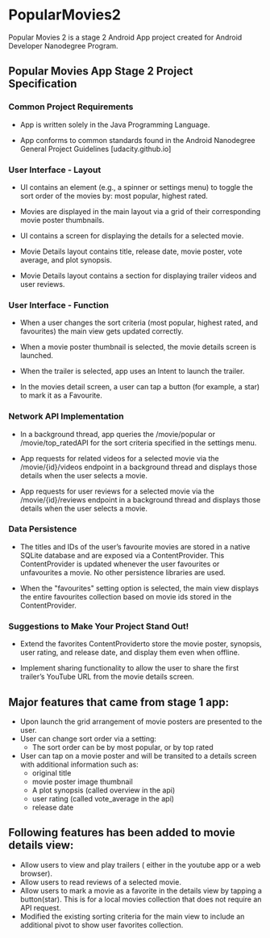 # PopularMovies2
Popular Movies 2 is a stage 2 Android App project created for Android Developer Nanodegree Program.



## Popular Movies App Stage 2 Project Specification

### Common Project Requirements
* App is written solely in the Java Programming Language.

* App conforms to common standards found in the Android Nanodegree General Project Guidelines [udacity.github.io]

 

### User Interface - Layout
* UI contains an element (e.g., a spinner or settings menu) to toggle the sort order of the movies by: most popular, highest rated.

* Movies are displayed in the main layout via a grid of their corresponding movie poster thumbnails.

* UI contains a screen for displaying the details for a selected movie.

* Movie Details layout contains title, release date, movie poster, vote average, and plot synopsis.

* Movie Details layout contains a section for displaying trailer videos and user reviews.

 

### User Interface - Function
* When a user changes the sort criteria (most popular, highest rated, and favourites) the main view gets updated correctly.

* When a movie poster thumbnail is selected, the movie details screen is launched.

* When the trailer is selected, app uses an Intent to launch the trailer.

* In the movies detail screen, a user can tap a button (for example, a star) to mark it as a Favourite.

 

### Network API Implementation
* In a background thread, app queries the /movie/popular or /movie/top_ratedAPI for the sort criteria specified in the settings menu.

* App requests for related videos for a selected movie via the /movie/{id}/videos endpoint in a background thread and displays those details when the user selects a movie.

* App requests for user reviews for a selected movie via the /movie/{id}/reviews endpoint in a background thread and displays those details when the user selects a movie.

 

### Data Persistence
* The titles and IDs of the user’s favourite movies are stored in a native SQLite database and are exposed via a ContentProvider. This ContentProvider is updated whenever the user favourites or unfavourites a movie. No other persistence libraries are used.

* When the "favourites" setting option is selected, the main view displays the entire favourites collection based on movie ids stored in the ContentProvider.

### Suggestions to Make Your Project Stand Out!
* Extend the favorites ContentProviderto store the movie poster, synopsis, user rating, and release date, and display them even when offline.

* Implement sharing functionality to allow the user to share the first trailer’s YouTube URL from the movie details screen.



## Major features that came from stage 1 app:
  * Upon launch the grid arrangement of movie posters are presented to the user.
  * User can change sort order via a setting:
    - The sort order can be by most popular, or by top rated
  * User can tap on a movie poster and will be transited to a details screen with additional information such as:
    - original title
    - movie poster image thumbnail
    - A plot synopsis (called overview in the api)
    - user rating (called vote_average in the api)
    - release date

## Following features has been added to movie details view:
  * Allow users to view and play trailers ( either in the youtube app or a web browser).
  * Allow users to read reviews of a selected movie.
  * Allow users to mark a movie as a favorite in the details view by tapping a button(star). This is for a local movies collection that does not require an API request.
  * Modified the existing sorting criteria for the main view to include an additional pivot to show user favorites collection.
